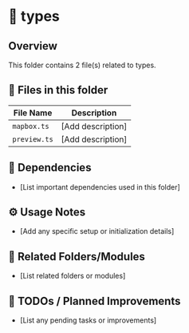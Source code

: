 # 📂 types

## Overview
This folder contains 2 file(s) related to types.

## 📄 Files in this folder

| File Name | Description |
|-----------|-------------|
| `mapbox.ts` | [Add description] |
| `preview.ts` | [Add description] |

## 🔗 Dependencies
- [List important dependencies used in this folder]

## ⚙️ Usage Notes
- [Add any specific setup or initialization details]

## 🔄 Related Folders/Modules
- [List related folders or modules]

## 🚧 TODOs / Planned Improvements
- [List any pending tasks or improvements]
